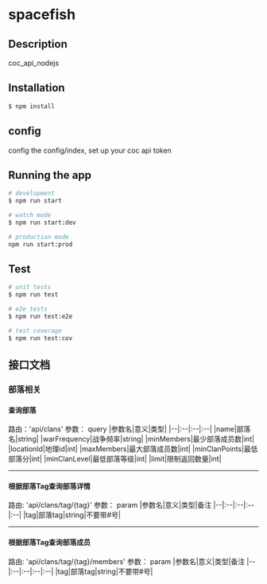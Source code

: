 # spacefish

## Description

coc_api_nodejs

## Installation

```bash
$ npm install
```
## config
config the config/index, set up your coc api token

## Running the app

```bash
# development
$ npm run start

# watch mode
$ npm run start:dev

# production mode
npm run start:prod
```

## Test

```bash
# unit tests
$ npm run test

# e2e tests
$ npm run test:e2e

# test coverage
$ npm run test:cov
```

## 接口文档

### 部落相关

#### 查询部落
路由：'api/clans'
参数： query
|参数名|意义|类型|
|--|:--|:--|:--|
|name|部落名|string|
|warFrequency|战争频率|string|
|minMembers|最少部落成员数|int|
|locationId|地理id|int|
|maxMembers|最大部落成员数|int|
|minClanPoints|最低部落分|int|
|minClanLevel|最低部落等级|int|
|limit|限制返回数量|int|

---
#### 根据部落Tag查询部落详情
路由: 'api/clans/tag/{tag}'
参数： param
|参数名|意义|类型|备注
|--|:--|:--|:--|:--|
|tag|部落tag|string|不要带#号|

---

#### 根据部落Tag查询部落成员
路由: 'api/clans/tag/{tag}/members'
参数： param
|参数名|意义|类型|备注
|--|:--|:--|:--|:--|
|tag|部落tag|string|不要带#号|
